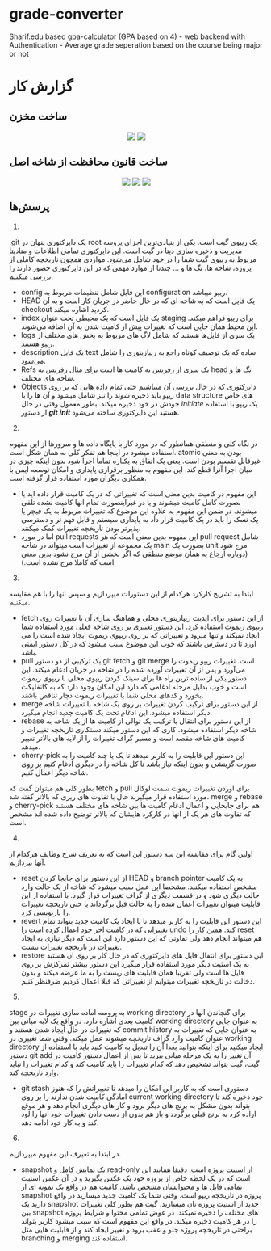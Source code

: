 # grade-converter
Sharif.edu based gpa-calculator (GPA based on 4) - web backend with Authentication - Average grade seperation based on the course being major or not 

# گزارش کار
## ساخت مخزن
<div align="center">
<img align="center" src=https://github.com/Masihbr/grade-converter/assets/56260232/5e5ffeee-4c6a-4d17-9f90-c77c5ec130b4>
<img align="center" src=https://github.com/Masihbr/grade-converter/assets/56260232/388a55ff-caf3-4112-80c4-dffcf7da88e7>
</div>

## ساخت قانون محافظت از شاخه اصل
<div align="center">
<img align="center" src=https://github.com/Masihbr/grade-converter/assets/56260232/d9c40667-41d5-46fe-a687-2888e44510fe>
<img align="center" src=https://github.com/Masihbr/grade-converter/assets/56260232/3be3b8a1-4ad0-4abc-bc3e-0a7cb544ba4f>
<img align="center" src=https://github.com/Masihbr/grade-converter/assets/56260232/0fe66d53-41ae-4acb-9f0d-f953d31f5fa6>
</div>

## پرسش‌ها

1. 
.git
یک دایرکتوری پنهان در root یک ریپوی گیت است. یکی از بنیادی‌ترین اجزای پروسه مدیریت و ذخیره سازی دیتا در گیت است. این دایرکتوری تمامی اطلاعات و متادیتا مربوط به ریپوی گیت شما را در خود شامل می‌شود. مواردی همچون تاریخچه کاملی از پروژه، شاخه ها، تگ ها و ...
چندتا از موارد مهمی که در این دایرکتوری حضور دارند را بررسی میکنیم.
- config 
این فایل شامل تنظیمات مربوط به configuration ریپو میباشد.
- HEAD 
یک فایل است که به شاخه ای که در حال حاضر در جریان کار است و به آن checkout کردید اشاره میکند.
- index
یک فایل است که یک محیطی تحت عنوان staging برای ریپو فراهم میکند. این محیط همان جایی است که تغییرات پیش از کامیت شدن به آن اضافه می‌شوند.
- logs
یک سری از فایل‌ها هستند که شامل لاگ های مربوط به بخش های مختلف از ریپو هستند.
- description
یک فایل text ساده که یک توصیف کوتاه راجع به ریپازیتوری را شامل می‌شود.
- Refs
یک سری از رفرنس به کامیت ها است برای مثال رفرنس به head تگ ها و شاخه های مختلف.
- Objects
دایرکتوری که در حال بررسی آن میباشیم حتی تمام داده هایی که بر روی ریپو باید ذخیره شوند را نیز شامل میشود و آن ها را با data structure های خاص خودش در خود ذخیره میکند.
بطور معمول وقتی در حال _initiate_ یک ریپو با استفاده از دستور **_git init_** هستید این دایرکتوری ساخته می‌شود.

2. 
در نگاه کلی و منطقی همانطور که در مورد کار با پایگاه داده ها و سرورها از این مفهوم استفاده میشود در اینجا هم تفکر کلی به همان شکل است. atomic بودن به معنی غیرقابل تقسیم بودن است. یعنی یک اتفاق به یکباره تماما اجرا شود بدون اینکه چیزی در میان اجرا آنرا قطع کند. این مفهوم به منظور برقراری پایداری و امکان توسعه ایمن با همکاری دیگران مورد استفاده قرار گرفته است.
- این مفهوم در کامیت بدین معنی است که تغییراتی که در یک کامیت قرار داده اید یا بصورت کامل کامیت میشوند و یا در غیراینصورت تمام انها کامیت نشده تلقی میشوند. در ضمن این مفهوم به علاوه این موضوع که تغییرات مربوط به یک فیچر یا یک تسک را باید در یک کامیت قرار داد به پایداری سیستم و قابل فهم تر و دسترسی پذیرتر بودن تاریخچه تغییرات کمک میکنند.
- اما در مورد pull requests این مفهوم بدین معنی است که هر pull request شامل یک مجموعه از تغییرات است میتواند در شاخه main بصورت یک unit مرج شود (دوباره ارجاع به همان موضع منطقی که اگر بخشی از آن مرج نشود بدین معنی است که کاملا مرج نشده است.)

3. 
ابتدا به تشریح کارکرد هرکدام از این دستورات میپردازیم و سپس انها را با هم مقایسه میکنیم.
- fetch
از این دستور برای اپدیت ریپازیتوری محلی و هماهنگ سازی آن با تغییرات روی ریپوی ریموت استفاده کرد. این دستور تغییری بر روی شاخه فعلی مورد استفاده شما ایجاد نمیکند و تنها میرود و تغییراتی که بر روی ریپوی ریموت ایجاد شده است را می اورد تا در دسترس باشند که خوب این موضوع سبب میشود که در کل دستور ایمنی باشد.
- pull
یک ترکیبی از دو دستور git fetch و git merge است. تغییرات ریپو ریموت را می‌آورد و پس از آن تغییرات آورده شده را در شاخه در جریان ادغام میکند. این دستور یکی از ساده ترین راه ها برای سینک کردن ریپوی محلی با ریپوی ریموت است و خوب بدلیل مرحله ادغامی که دارد این امکان وجود دارد که به کانفلیکت بخورد و کدهای محلی شما با تغییرات ریموت دچار تناقض باشند.
- merge
از این دستور برای ترکیب کردن تغییرات بر روی یک شاخه با تغییرات شاخه دیگر استفاده میشود. این ادغام تحت یک کامیت چدید انجام میگیرد.
- rebase
از این دستور برای انتقال یا ترکیب یک توالی از کامیت ها از یک شاخه به شاخه دیگر استفاده میشود. کاری که این دستور میکند دستکاری تاریخچه تغییرات و کامیت های شاخه مقصد است و مسیر گراف تغییرات را از لایه های بالاتر تغییر میدهد.
- cherry-pick
این دستور این قابلیت را به کاربر میدهد تا یک یا چند کامیت را به صورت گزینشی و بدون اینکه نیاز باشد تا کل شاخه را در دیگری ادغام کنیم بر روی شاخه دیگر اعمال کنیم.

بطور کلی هم میتوان گفت که fetch و pull برای اوردن تغییرات ریموت سمت لوکال مورد استفاده قرار میگیرند حال با تفاوت های ریزی که بالاتر گفته شد. merge و rebase و cherry-pick هم برای جابجایی و اعمال ادغام کامیت ها بین شاخه های مختلف هستند که تفاوت های هر یک از انها در کارکرد هایشان که بالاتر توضیح داده شده اند مشخص است.

4. 
اولین گام برای مقایسه این سه دستور این است که به تعریف شرح وظایف هرکدام از آنها بپردازیم.
- reset
از این دستور برای جابجا کردن HEAD و branch pointer به یک کامیت مشخص استفاده میکنند. مشخصا این عمل سبب میشود که شاخه از یک حالت وارد حالت دیگری شود و در قسمت دیگری از گراف تغییرات قرار گیرد.
با استفاده از این قابلیت میتوان تغییرات اعمال شده را به حالت قبل برگرداند یا حتی تاریخچه تغییرات را بازنویسی کرد.
- revert
این دستور این قابلیت را به کاربر میدهد تا با ایجاد یک کامیت جدید بتواند تمام تغییراتی که در کامیت اخر خود اعمال کرده است را undo کند.
همین کار را reset هم میتواند انجام دهد ولی تفاوتی که این دستور دارد این است که دیگر نیازی به ایجاد تغییرات در تاریخچه تغییرات نیست.
- restore
این دستور برای انتقال فایل های دایرکتوری که در حال کار بر روی ان هستید به یک استیت دیگر مورد استفاده قرار میگیرد این دستور بیشتر تمرکزش بر روی فایل ها است ولی تقریبا همان قابلیت های ریست را به ما عرضه میکند و بدون دخالت در تاریخچه تغییرات میتوایم از تغییراتی که قبلا اعمال کردیم ضرفنظر کنیم.

5. 
stage 
به پروسه اماده سازی تغییرات در working directory برای گنچاندن آنها در کامیت بعدی اشاره دارد. در واقع یک لایه میانی بین working directory به عنوان جایی که تغییرات در حال ایجاد شدن هستند و commit history به عنوان جایی که تغییرات به عنوان کامیت وارد گراف تاریخچه میشوند عمل میکند. وقتی شما تغییری در working directory ایجاد میکنید برای اینکه بتوانید بعدا آن را تبدیل به کامیت کنید باید با استفاده از دستور git add آن تغییر را به یک مرحله میانی ببرید تا پس از اعمال دستور کامیت در گیت، گیت بتواند تشخیص دهد که کدام تغییرات را باید کامیت کند و کدام تغییرات را نباید وارد تاریخچه کند. 
- git stash
دستوری است که به کاربر این امکان را میدهد تا تغییراتش را که هنوز امادگی کامیت شدن ندارند را بر روی current working directory خود ذخیره کند تا بتواند بدون مشکل به برنچ های دیگر برود و کار های دیگری انجام دهد و هر موقع اراده کرد به برنچ قبلی برگردد و باز هم بدون از دست دادن تغییرات خود انها را لود کند و به کار خود ادامه دهد. 

6. 
در ابتدا به تعیرف این مفهوم میپردازیم.
- snapshot
یک نمایش کامل و read-only از استیت پروژه است. دقیقا همانند این است که در یک لحظه خاص از پروژه خود یک عکس بگیرید و در آن عکس استیت تمامی فایل ها و محتوایشان مشخص باشد.
کامیت هم در واقع یک نمونه ای از snapshot پروژه در تاریخجه ریپو است. وقتی شما یک کامیت جدید میسازید در واقع دارید یک snapshot جدید از استیت پروژه تان میسازید. گیت هم بطور کلی تغییرات بین snapshot های مختلف را ذخیره نمیکند. در عوض تمامی محتوا و شرایط پروژه را در هر کامیت ذخیره میکند. در وافع این مفهوم است که سبب میشود کاربر بتواند براحتی در تاریخچه پروژه جلو و عقب برود و تغییر ایجاد کند و از قابلیت هایی مثل branching و merging استفاده کند.
